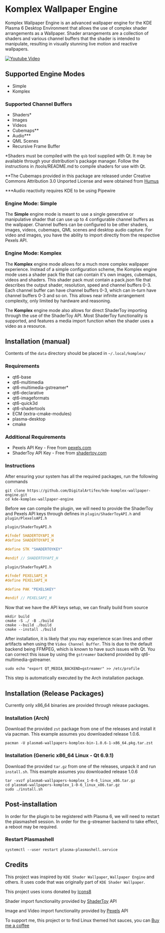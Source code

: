 # Komplex Wallpaper Engine

Komplex Wallpaper Engine is an advanced wallpaper engine for the KDE Plasma 6 Desktop Environment that allows the use of complex shader arrangements as a Wallpaper. Shader arrangements are a collection of shaders and various channel buffers that the shader is intended to manipulate, resulting in visually stunning live motion and reactive wallpapers.

[![Youtube Video](https://github.com/user-attachments/assets/19196d80-0a30-4e94-9260-6e450ae0f325)](https://www.youtube.com/watch?v=qjKEwrNts1A)

## Supported Engine Modes
- Simple
- Komplex

### Supported Channel Buffers
- Shaders*
- Images
- Videos
- Cubemaps**
- Audio***
- QML Scenes
- Recursive Frame Buffer

*Shaders must be compiled with the `qsb` tool supplied with Qt. It may be available through your distribution's package manager. Follow the instructions in /tools/README.md to compile shaders for use with Qt.

**The Cubemaps provided in this package are released under Creative Commons Attribution 3.0 Unported License and were obtained from [Humus](http://www.humus.name)

***Audio reactivity requires KDE to be using Pipewire

### Engine Mode: Simple

The **Simple** engine mode is meant to use a single generative or manipulative shader that can use up to 4 configurable channel buffers as the wallpaper. Channel buffers can be configured to be other shaders, images, videos, cubemaps, QML scenes and desktop audio capture. For video and images, you have the ability to import directly from the respective Pexels API.

### Engine Mode: Komplex

The **Komplex** engine mode allows for a much more complex wallpaper experience. Instead of a simple configuration scheme, the Komplex engine mode uses a shader pack file that can contain it's own images, cubemaps, videos and shaders. This shader pack must contain a pack.json file that describes the output shader, resolution, speed and channel buffers 0-3. Each channel buffer can have channel buffers 0-3, which can in-turn have channel buffers 0-3 and so on. This allows near infinite arrangement complexity, only limited by hardware and reasoning.

The **Komplex** engine mode also allows for direct ShaderToy importing through the use of the ShaderToy API. Most ShaderToy functionality is supported, and features a media import function when the shader uses a video as a resource.

## Installation (manual)

Contents of the `data` directory should be placed in `~/.local/komplex/`

### Requirements
- qt6-base
- qt6-multimedia
- qt6-multimedia-gstreamer*
- qt6-declarative
- qt6-imageformats
- qt6-quick3d
- qt6-shadertools
- ECM (extra-cmake-modules)
- plasma-desktop
- cmake

### Additional Requirements
- Pexels API Key - Free from [pexels.com](http://www.pexels.com)
- ShaderToy API Key - Free from [shadertoy.com](http://www.shadertoy.com)

### Instructions

After ensuring your system has all the required packages, run the following commands
```
git clone https://github.com/DigitalArtifex/kde-komplex-wallpaper-engine.git
cd kde-komplex-wallpaper-engine
```

Before we can compile the plugin, we will need to provide the ShaderToy and Pexels API keys through defines in `plugin/ShaderToyAPI.h` and `plugin/PlexelsAPI.h`

`plugin/ShaderToyAPI.h`
```cpp
#ifndef SHADERTOYAPI_H
#define SHADERTOYAPI_H

#define STK "SHADERTOYKEY"

#endif // SHADERTOYAPI_H
```

`plugin/ShaderToyAPI.h`
```cpp
#ifndef PEXELSAPI_H
#define PEXELSAPI_H

#define PAK "PEXELSKEY"

#endif // PEXELSAPI_H
```

Now that we have the API keys setup, we can finally build from source
```
mkdir build
cmake -S ./ -B ./build
cmake --build ./build
cmake --install ./build
```

After installation, it is likely that you may experience scan lines and other artifacts when using the `Video Channel Buffer`. This is due to the default backend being FFMPEG, which is known to have such issues with Qt. You can correct this issue by using the `gstreamer` backend provided by qt6-multimedia-gstreamer. 
```
sudo echo "export QT_MEDIA_BACKEND=gstreamer" >> /etc/profile
```
This step is automatically executed by the Arch installation package.

## Installation (Release Packages)

Currently only x86_64 binaries are provided through release packages. 

### Installation (Arch)
Download the provided `zst` package from one of the releases and install it via pacman. This example assumes you downloaded release 1.0.6.
```
pacman -U plasma6-wallpapers-komplex-bin-1.0.6-1-x86_64.pkg.tar.zst
```

### Installation (Generic x86_64 Linux - Qt 6.9.1)
Download the provided `tar.gz` from one of the releases, unpack it and run `install.sh`. This example assumes you downloaded release 1.0.6
```
tar -xvzf plasma6-wallpapers-komplex_1-0-6_linux_x86.tar.gz
cd plasma6-wallpapers-komplex_1-0-6_linux_x86.tar.gz
sudo ./install.sh
```

## Post-installation
In order for the plugin to be registered with Plasma 6, we will need to restart the plasmashell session. In order for the g-streamer backend to take effect, a reboot may be required.

### Restart Plasmashell
```
systemctl --user restart plasma-plasmashell.service
```

## Credits

This project was inspired by `KDE Shader Wallpaper`, `Wallpaper Engine` and others. It uses code that was originally part of `KDE Shader Wallpaper`.

This project uses icons donated by [Icons8](http://www.icons8.com)

Shader import functionality provided by [ShaderToy](http://www.shadertoy.com) API

Image and Video import functionality provided by [Pexels](http://www.pexels.com) API

To support me, this project or to find Linux themed hot sauces, you can [Buy me a coffee](https://ko-fi.com/digitalartifex)
